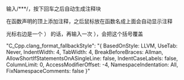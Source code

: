 输入/***/，按下回车之后自动生成注释块

在函数声明的顶上添加注释，之后鼠标放在函数名成上面会自动显示注释

光标右边是一个 ） 的话，再输入一次 ），会把这个括号覆盖

"C_Cpp.clang_format_fallbackStyle": "{ BasedOnStyle: LLVM, UseTab: Never, IndentWidth: 4, TabWidth: 4, BreakBeforeBraces: Allman, AllowShortIfStatementsOnASingleLine: false, IndentCaseLabels: false, ColumnLimit: 0, AccessModifierOffset: -4, NamespaceIndentation: All, FixNamespaceComments: false }"